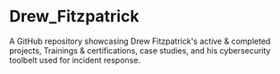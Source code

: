 # Drew_Fitzpatrick
A GitHub repository showcasing Drew Fitzpatrick's active & completed projects, Trainings & certifications, case studies, and his cybersecurity toolbelt used for incident response. 
